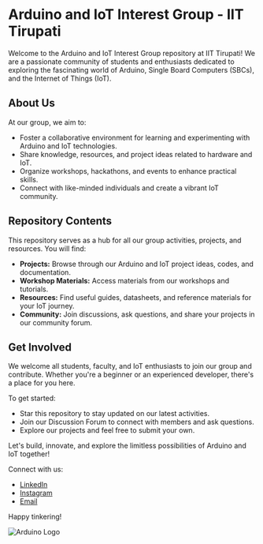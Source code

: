 # Arduino and IoT Interest Group - IIT Tirupati

Welcome to the Arduino and IoT Interest Group repository at IIT Tirupati! We are a passionate community of students and enthusiasts dedicated to exploring the fascinating world of Arduino, Single Board Computers (SBCs), and the Internet of Things (IoT). 

## About Us

At our group, we aim to:

- Foster a collaborative environment for learning and experimenting with Arduino and IoT technologies.
- Share knowledge, resources, and project ideas related to hardware and IoT.
- Organize workshops, hackathons, and events to enhance practical skills.
- Connect with like-minded individuals and create a vibrant IoT community.

## Repository Contents

This repository serves as a hub for all our group activities, projects, and resources. You will find:

- **Projects:** Browse through our Arduino and IoT project ideas, codes, and documentation.
- **Workshop Materials:** Access materials from our workshops and tutorials.
- **Resources:** Find useful guides, datasheets, and reference materials for your IoT journey.
- **Community:** Join discussions, ask questions, and share your projects in our community forum.

## Get Involved

We welcome all students, faculty, and IoT enthusiasts to join our group and contribute. Whether you're a beginner or an experienced developer, there's a place for you here. 

To get started:
- Star this repository to stay updated on our latest activities.
- Join our Discussion Forum to connect with members and ask questions.
- Explore our projects and feel free to submit your own.

Let's build, innovate, and explore the limitless possibilities of Arduino and IoT together!

Connect with us:
- [LinkedIn](https://www.linkedin.com/company/74914297)
- [Instagram](https://www.instagram.com/techmaniacs_iitt/)
- [Email](techmaniacs@iittp.ac.in)

Happy tinkering!

![Arduino Logo]([arduino_logo.png](https://www.google.com/url?sa=i&url=https%3A%2F%2Fen.m.wikipedia.org%2Fwiki%2FFile%3AArduino_Logo.svg&psig=AOvVaw1_7o14mSkn8Vl7xEXGA2ah&ust=1694444098210000&source=images&cd=vfe&opi=89978449&ved=0CBAQjRxqFwoTCIiRqaemoIEDFQAAAAAdAAAAABAP)https://www.google.com/url?sa=i&url=https%3A%2F%2Fen.m.wikipedia.org%2Fwiki%2FFile%3AArduino_Logo.svg&psig=AOvVaw1_7o14mSkn8Vl7xEXGA2ah&ust=1694444098210000&source=images&cd=vfe&opi=89978449&ved=0CBAQjRxqFwoTCIiRqaemoIEDFQAAAAAdAAAAABAP)
